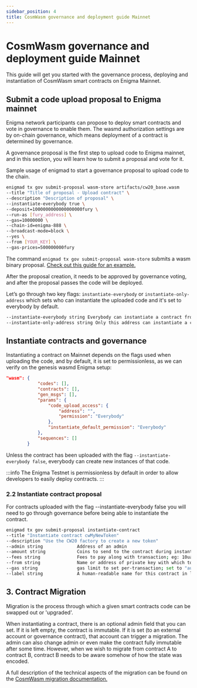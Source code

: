 ```yaml
---
sidebar_position: 4
title: CosmWasm governance and deployment guide Mainnet
---
```


# CosmWasm governance and deployment guide Mainnet


This guide will get you started with the governance process, deploying and instantiation of CosmWasm smart contracts on Enigma Mainnet.

## Submit a code upload proposal to Enigma mainnet

Enigma network participants can propose to deploy smart contracts and vote in governance to enable them. The wasmd authorization settings are by on-chain governance, which means deployment of a contract is determined by governance.

A governance proposal is the first step to upload code to Enigma mainnet, and in this section, you will learn how to submit a proposal and vote for it.

Sample usage of enigmad to start a governance proposal to upload code to the chain. 

```bash
enigmad tx gov submit-proposal wasm-store artifacts/cw20_base.wasm
--title "Title of proposal - Upload contract" \
--description "Description of proposal" \
--instantiate-everybody true \
--deposit=1000000000000000000fury \
--run-as [fury_address] \
--gas=10000000 \
--chain-id=enigma-888 \
--broadcast-mode=block \
--yes \
--from [YOUR_KEY] \
--gas-prices=500000000fury
```

The command `enigmad tx gov submit-proposal wasm-store` submits a wasm binary proposal. [Check out this guide for an example.](https://docs.enigma.network/develop/guides/cosmwasm-dapps/Cosmwasm_deployment_guide_Testnet)  

After the proposal creation, it needs to be approved by governance voting, and after the proposal passes the code will be deployed. 

Let’s go through two key flags:
`instantiate-everybody` or `instantiate-only-address` which sets who can instantiate the uploaded code and it's set to everybody by default.

```bash
--instantiate-everybody string Everybody can instantiate a contract from the code, optional
--instantiate-only-address string Only this address can instantiate a contract instance from the code
```

## Instantiate contracts and governance

Instantiating a contract on Mainnet depends on the flags used when uploading the code, and by default, it is set to permissionless, as we can verify on the genesis wasmd Enigma setup:

``` json
"wasm": {
            "codes": [],
            "contracts": [],
            "gen_msgs": [],
            "params": {
                "code_upload_access": {
                    "address": "",
                    "permission": "Everybody"
                },
                "instantiate_default_permission": "Everybody"
            },
            "sequences": []
        }
```

Unless the contract has been uploaded with the flag `--instantiate-everybody false`, everybody can create new instances of that code. 

:::info
The Enigma Testnet is permissionless by default in order to allow developers to easily deploy contracts.
::: 

### 2.2 Instantiate contract proposal

For contracts uploaded with the flag --instantiate-everybody false you will need to go through governance before being able to instantiate the contract.

```bash
enigmad tx gov submit-proposal instantiate-contract
--title "Instantiate contract cwMyNewToken"
--description "Use the CW20 factory to create a new token"
--admin string             Address of an admin
--amount string            Coins to send to the contract during instantiation
--fees string              Fees to pay along with transaction; eg: 10uatom
--from string              Name or address of private key with which to sign
--gas string               gas limit to set per-transaction; set to "auto" to calculate sufficient gas automatically (default 200000)
--label string             A human-readable name for this contract in lists
```

## 3. Contract Migration

Migration is the process through which a given smart contracts code can be swapped out or 'upgraded'.

When instantiating a contract, there is an optional admin field that you can set. If it is left empty, the contract is immutable. If it is set (to an external account or governance contract), that account can trigger a migration. The admin can also change admin or even make the contract fully immutable after some time. However, when we wish to migrate from contract A to contract B, contract B needs to be aware somehow of how the state was encoded.

A full description of the technical aspects of the migration can be found on the [CosmWasm migration documentation.](https://book.cosmwasm.com/actor-model/contract-as-actor.html?#migrations)